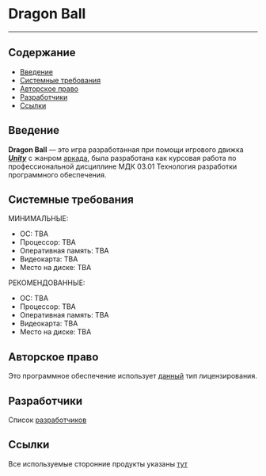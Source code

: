 # Dragon Ball
----
## Содержание
+ [Введение](#Введение)
+ [Системные требования](#Системные-требования)
+ [Авторское право](#Авторское-право)
+ [Разработчики](#Разработчики)
+ [Ссылки](#Ссылки)

## Введение
**Dragon Ball** — это игра разработанная при помощи игрового движка [***Unity***](THIRD-PARTY) с жанром [аркада](https://ru.wikipedia.org/wiki/%D0%90%D1%80%D0%BA%D0%B0%D0%B4%D0%B0_(%D0%B6%D0%B0%D0%BD%D1%80)), была разработана как курсовая работа по профессиональной дисциплине МДК 03.01 Технология разработки программного обеспечения.

## Системные требования
МИНИМАЛЬНЫЕ:
+ ОС: TBA
+ Процессор: TBA
+ Оперативная память: TBA
+ Видеокарта: TBA
+ Место на диске: TBA

РЕКОМЕНДОВАННЫЕ:
+ ОС: TBA
+ Процессор: TBA
+ Оперативная память: TBA
+ Видеокарта: TBA
+ Место на диске: TBA

## Авторское право
Это программное обеспечение использует [данный](LICENSE) тип лицензирования.

## Разработчики
Список [разработчиков](CREDITS)

## Ссылки
Все используемые сторонние продукты указаны [тут](#THIRD-PARTY)
